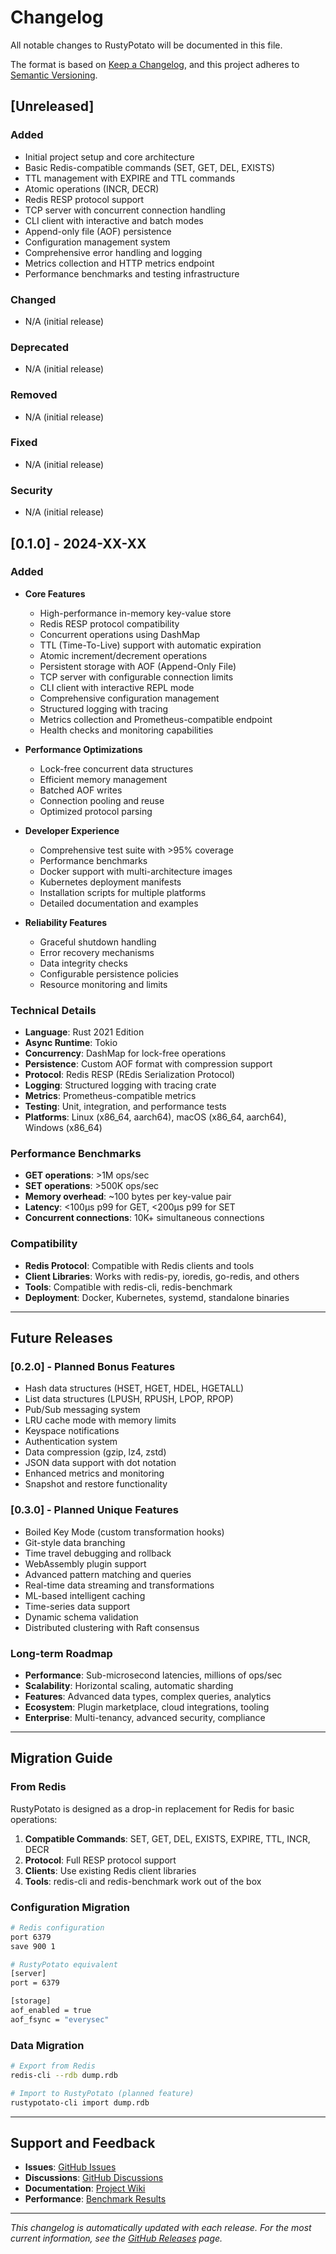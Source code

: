 # Changelog

All notable changes to RustyPotato will be documented in this file.

The format is based on [Keep a Changelog](https://keepachangelog.com/en/1.0.0/),
and this project adheres to [Semantic Versioning](https://semver.org/spec/v2.0.0.html).

## [Unreleased]

### Added
- Initial project setup and core architecture
- Basic Redis-compatible commands (SET, GET, DEL, EXISTS)
- TTL management with EXPIRE and TTL commands
- Atomic operations (INCR, DECR)
- Redis RESP protocol support
- TCP server with concurrent connection handling
- CLI client with interactive and batch modes
- Append-only file (AOF) persistence
- Configuration management system
- Comprehensive error handling and logging
- Metrics collection and HTTP metrics endpoint
- Performance benchmarks and testing infrastructure

### Changed
- N/A (initial release)

### Deprecated
- N/A (initial release)

### Removed
- N/A (initial release)

### Fixed
- N/A (initial release)

### Security
- N/A (initial release)

## [0.1.0] - 2024-XX-XX

### Added
- **Core Features**
  - High-performance in-memory key-value store
  - Redis RESP protocol compatibility
  - Concurrent operations using DashMap
  - TTL (Time-To-Live) support with automatic expiration
  - Atomic increment/decrement operations
  - Persistent storage with AOF (Append-Only File)
  - TCP server with configurable connection limits
  - CLI client with interactive REPL mode
  - Comprehensive configuration management
  - Structured logging with tracing
  - Metrics collection and Prometheus-compatible endpoint
  - Health checks and monitoring capabilities

- **Performance Optimizations**
  - Lock-free concurrent data structures
  - Efficient memory management
  - Batched AOF writes
  - Connection pooling and reuse
  - Optimized protocol parsing

- **Developer Experience**
  - Comprehensive test suite with >95% coverage
  - Performance benchmarks
  - Docker support with multi-architecture images
  - Kubernetes deployment manifests
  - Installation scripts for multiple platforms
  - Detailed documentation and examples

- **Reliability Features**
  - Graceful shutdown handling
  - Error recovery mechanisms
  - Data integrity checks
  - Configurable persistence policies
  - Resource monitoring and limits

### Technical Details
- **Language**: Rust 2021 Edition
- **Async Runtime**: Tokio
- **Concurrency**: DashMap for lock-free operations
- **Persistence**: Custom AOF format with compression support
- **Protocol**: Redis RESP (REdis Serialization Protocol)
- **Logging**: Structured logging with tracing crate
- **Metrics**: Prometheus-compatible metrics
- **Testing**: Unit, integration, and performance tests
- **Platforms**: Linux (x86_64, aarch64), macOS (x86_64, aarch64), Windows (x86_64)

### Performance Benchmarks
- **GET operations**: >1M ops/sec
- **SET operations**: >500K ops/sec
- **Memory overhead**: ~100 bytes per key-value pair
- **Latency**: <100μs p99 for GET, <200μs p99 for SET
- **Concurrent connections**: 10K+ simultaneous connections

### Compatibility
- **Redis Protocol**: Compatible with Redis clients and tools
- **Client Libraries**: Works with redis-py, ioredis, go-redis, and others
- **Tools**: Compatible with redis-cli, redis-benchmark
- **Deployment**: Docker, Kubernetes, systemd, standalone binaries

---

## Future Releases

### [0.2.0] - Planned Bonus Features
- Hash data structures (HSET, HGET, HDEL, HGETALL)
- List data structures (LPUSH, RPUSH, LPOP, RPOP)
- Pub/Sub messaging system
- LRU cache mode with memory limits
- Keyspace notifications
- Authentication system
- Data compression (gzip, lz4, zstd)
- JSON data support with dot notation
- Enhanced metrics and monitoring
- Snapshot and restore functionality

### [0.3.0] - Planned Unique Features
- Boiled Key Mode (custom transformation hooks)
- Git-style data branching
- Time travel debugging and rollback
- WebAssembly plugin support
- Advanced pattern matching and queries
- Real-time data streaming and transformations
- ML-based intelligent caching
- Time-series data support
- Dynamic schema validation
- Distributed clustering with Raft consensus

### Long-term Roadmap
- **Performance**: Sub-microsecond latencies, millions of ops/sec
- **Scalability**: Horizontal scaling, automatic sharding
- **Features**: Advanced data types, complex queries, analytics
- **Ecosystem**: Plugin marketplace, cloud integrations, tooling
- **Enterprise**: Multi-tenancy, advanced security, compliance

---

## Migration Guide

### From Redis
RustyPotato is designed as a drop-in replacement for Redis for basic operations:

1. **Compatible Commands**: SET, GET, DEL, EXISTS, EXPIRE, TTL, INCR, DECR
2. **Protocol**: Full RESP protocol support
3. **Clients**: Use existing Redis client libraries
4. **Tools**: redis-cli and redis-benchmark work out of the box

### Configuration Migration
```bash
# Redis configuration
port 6379
save 900 1

# RustyPotato equivalent
[server]
port = 6379

[storage]
aof_enabled = true
aof_fsync = "everysec"
```

### Data Migration
```bash
# Export from Redis
redis-cli --rdb dump.rdb

# Import to RustyPotato (planned feature)
rustypotato-cli import dump.rdb
```

---

## Support and Feedback

- **Issues**: [GitHub Issues](https://github.com/theprantadutta/rustypotato/issues)
- **Discussions**: [GitHub Discussions](https://github.com/theprantadutta/rustypotato/discussions)
- **Documentation**: [Project Wiki](https://github.com/theprantadutta/rustypotato/wiki)
- **Performance**: [Benchmark Results](https://github.com/theprantadutta/rustypotato/wiki/Benchmarks)

---

*This changelog is automatically updated with each release. For the most current information, see the [GitHub Releases](https://github.com/theprantadutta/rustypotato/releases) page.*